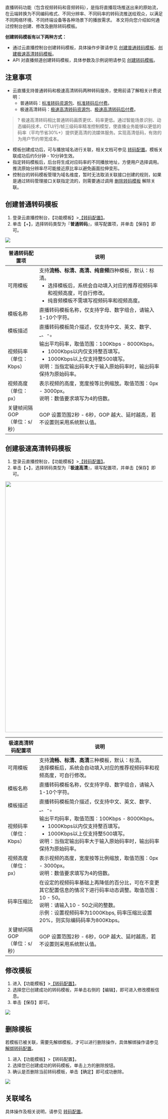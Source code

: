  直播转码功能（包含视频转码和音频转码），是指将直播现场推送出来的原始流，在云端转换为不同编码格式、不同分辨率、不同码率的转码流推送给观众，以满足不同网络环境、不同终端设备等各种场景下的播放需求。 本文将向您介绍如何通过控制台创建、修改及删除转码模板。

**创建转码模板有以下两种方式：**

- 通过云直播控制台创建转码模板，具体操作步骤请参见 [创建普通转码模板](#C_trans)、[创建极速高清转码模板](#C_topspeed)。
- API 对直播频道创建转码模板，具体参数及示例说明请参见 [创建转码模板](https://cloud.tencent.com/document/api/267/32646)。


## 注意事项

- 云直播支持普通转码和极速高清转码两种转码服务，使用前请了解相关计费说明：
  - 普通转码：[标准转码资源包](https://cloud.tencent.com/document/product/267/34174#standard_pag)、[标准转码后付费](https://cloud.tencent.com/document/product/267/34175#.E6.A0.87.E5.87.86.E8.BD.AC.E7.A0.81)。
  - 极速高清转码：[极速高清转码资源包](https://cloud.tencent.com/document/product/267/34174#topspeed_pag)、[极速高清转码后付费](https://cloud.tencent.com/document/product/267/34175#.E6.9E.81.E9.80.9F.E9.AB.98.E6.B8.85.E8.BD.AC.E7.A0.81)。
>? 极速高清转码相比普通转码画质更优、码率更低。通过智能场景识别、动态编码技术，CTU/行/帧三级码率精准控制模型，使直播业务能够以更低的码率（平均节省30%+）提供更高清的流媒体服务。实现高清低码，有效的为用户节约带宽成本。
- 模板创建成功后，可与播放域名进行关联，相关文档可参见 [转码配置](https://cloud.tencent.com/document/product/267/32834)。模板关联成功后约5分钟 - 10分钟生效。
- 指定转码模板后，后台将生成对应码率的不同播放地址，方便用户选择调用。推流原始分辨率尽可能接近原比率以避免画面拉伸变形。
- 控制台的转码模板管理为域名维度，暂时无法取消关联接口创建的规则，如果是通过转码管理接口关联指定流的，则需要通过调用 [删除转码模板](https://cloud.tencent.com/document/product/267/32645) 解除关联。



<span id="C_trans"></span>
## 创建普通转码模板

1. 登录云直播控制台，【功能模板】>[【转码配置】](https://console.cloud.tencent.com/live/config/transcode)。
2. 单击【+】，选择转码类型为『**普通转码**』，填写配置项，并单击【保存】即可。


![](https://main.qcloudimg.com/raw/a7e5d2e40938fa9aedb42e5498ac73b4.png)

<table>
   <thead><tr><th width="20%">普通转码配置项</th><th width="80%">说明</th></tr></thead>
   <tbody><tr>
   <td>可用模板</td>
	 <td>支持<b>流畅、标清、高清、纯音频</b>四种模板，默认：标清。<ul style="margin:0">
       <li>选择模板后，系统会自动填入对应的推荐视频码率和视频高度，可自行修改。</li>
       <li>纯音频模板不需填写视频码率和视频高度。</li>
       </ul></td>
   </tr><tr>
   <td>模板名称</td>
   <td>直播转码模板名称，仅支持字母、数字组合，请输入1-10个字符。</td>
   </tr> <tr>
   <td>模板描述</td>
   <td>直播转码模板简介描述，仅支持中文、英文、数字、_、-。</td>
   </tr><tr>
   <td>视频码率<br>（单位：Kbps）</td>
   <td>输出平均码率，取值范围：100Kbps - 8000Kbps。<ul style="margin:0">
       <li>1000Kbps以内仅支持整百填写。</li>
       <li>1000Kbps以上仅支持整500填写。</li>
       </ul>说明：当指定输出码率大于输入原始码率时，输出码率保持为原始码率。</li></td>
   </tr><tr>
   <td>视频高度<br>（单位：px）</td>
   <td>表示视频的高度，宽度按等比例缩放。取值范围：0px - 3000px。<br>说明：数值要求填写为4的倍数。</td>
   </tr><tr>
   <td>关键帧间隔GOP<br>（单位：s/秒）</td>
   <td>GOP 设置范围2秒 - 6秒，GOP 越大、延时越高，若不设置则采用系统默认值。</td>
   </tr>
   </tbody></table>



   

<span id="C_topspeed"></span>
## 创建极速高清转码模板

1. 登录云直播控制台，【功能模板】>[【转码配置】](https://console.cloud.tencent.com/live/config/transcode)。
2. 单击【+】，选择转码类型为『**极速高清**』，填写配置项，并单击【保存】即可。
 
<img src="https://main.qcloudimg.com/raw/287865f6fa4849cdf7a5cdd6c1ad6d3e.png" width="800px"></img>
<table>
   <thead><tr><th width="20%">极速高清转码配置项</th><th width="80%">说明</th></tr></thead>
   <tbody><tr>
   <td>可用模板</td>
	 <td>支持<b>流畅、标清、高清</b>三种模板，默认：标清。<br>选择模板后，系统会自动填入对应的推荐视频码率和视频高度，可自行修改。</td>
   </tr><tr>
   <td>模板名称</td>
   <td>直播转码模板名称，仅支持字母、数字组合，请输入1-10个字符。</td>
   </tr><tr>
   <td>模板描述</td>
   <td>直播转码模板简介描述，仅支持中文、英文、数字、_、-。</td>
   </tr><tr>
   <td>视频码率<br>（单位：Kbps）</td>
   <td>输出平均码率，取值范围：100Kbps - 8000Kbps。<ul style="margin:0">
       <li>1000Kbps以内仅支持整百填写。</li>
       <li>1000Kbps以上仅支持整500填写。</li>
       </ul>说明：当指定输出码率大于输入原始码率时，输出码率保持为原始码率。</li></td>
   </tr><tr>
   <td>视频高度<br>（单位：px）</td>
   <td>表示视频的高度，宽度按等比例缩放，取值范围：0px - 3000px。<br>说明：数值要求填写为4的倍数。</td>
   </tr><tr>
   <td>码率压缩比</td>
   <td>在设定的视频码率基础上再降低的百分比，可在不变更其它配置信息的情况下进行码率动态调整。取值范围：10 - 50。<br>说明：请输入10 - 50之间的整数。<br>示例：设置视频码率为1000Kbps, 码率压缩比设置20%，则实际编码码率为800Kbps。</b></td>
   </tr><tr>
   <td>关键帧间隔GOP<br>（单位：s/秒）</td>
   <td>GOP 设置范围2秒 - 6秒，GOP 越大、延时越高，若不设置则采用系统默认值。</td>
   </tr>
   </tbody></table>



<span id="modify"></span>
## 修改模板
1. 进入【功能模板】>[【转码配置】](https://console.cloud.tencent.com/live/config/transcode)。
2. 选择您已创建成功的转码模板，并单击右侧的【编辑】，即可进入修改模板信息。
3. 单击【保存】即可。

![](https://main.qcloudimg.com/raw/ae8a643273c04167d9f7db92afe57d74.png)

<span id="delect"></span>
## 删除模板
若模板已被关联，需要先解绑模板，才可以进行删除操作，具体解绑操作请参见 [解绑转码配置](https://cloud.tencent.com/document/product/267/32834#Untie)。 
1. 进入【功能模板】>【转码配置】。
2. 选择您已创建成功的转码模板，单击上方的删除按钮。
3. 确认是否删除当前转码模板，单击【确定】即可成功删除。

![](https://main.qcloudimg.com/raw/aa18dd6c67deb74e42a6e629ad5a0eac.png)


<span id="related"></span>
## 关联域名
具体操作及相关说明，请参见 [转码配置](https://cloud.tencent.com/document/product/267/32834)。
